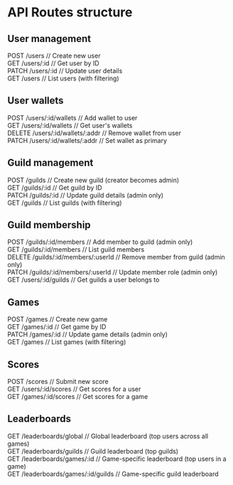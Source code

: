 # API Routes structure

## User management

POST /users            // Create new user  
GET /users/:id         // Get user by ID  
PATCH /users/:id       // Update user details  
GET /users             // List users (with filtering)  

## User wallets

POST /users/:id/wallets        // Add wallet to user  
GET /users/:id/wallets         // Get user's wallets  
DELETE /users/:id/wallets/:addr // Remove wallet from user  
PATCH /users/:id/wallets/:addr // Set wallet as primary  

## Guild management

POST /guilds           // Create new guild (creator becomes admin)  
GET /guilds/:id        // Get guild by ID  
PATCH /guilds/:id      // Update guild details (admin only)  
GET /guilds            // List guilds (with filtering)  

## Guild membership

POST /guilds/:id/members       // Add member to guild (admin only)  
GET /guilds/:id/members        // List guild members  
DELETE /guilds/:id/members/:userId // Remove member from guild (admin only)  
PATCH /guilds/:id/members/:userId  // Update member role (admin only)  
GET /users/:id/guilds          // Get guilds a user belongs to  

## Games

POST /games            // Create new game  
GET /games/:id         // Get game by ID  
PATCH /games/:id       // Update game details (admin only)  
GET /games             // List games (with filtering)  

## Scores

POST /scores           // Submit new score  
GET /users/:id/scores  // Get scores for a user  
GET /games/:id/scores  // Get scores for a game  

## Leaderboards

GET /leaderboards/global        // Global leaderboard (top users across all games)  
GET /leaderboards/guilds        // Guild leaderboard (top guilds)  
GET /leaderboards/games/:id     // Game-specific leaderboard (top users in a game)  
GET /leaderboards/games/:id/guilds // Game-specific guild leaderboard  
